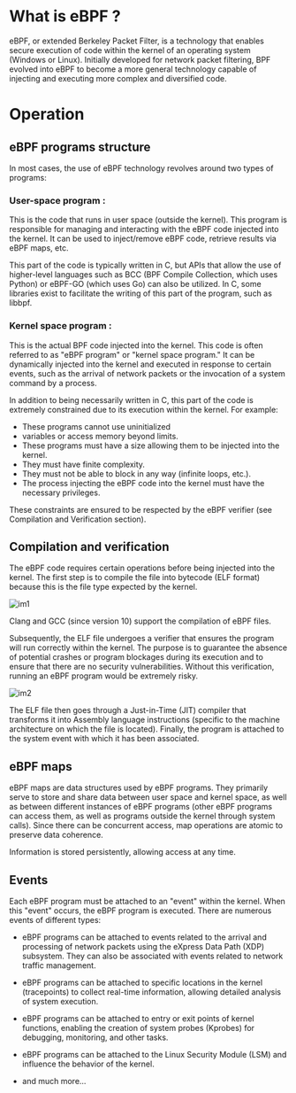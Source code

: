 # What is eBPF ? 

eBPF, or extended Berkeley Packet Filter, is a technology that enables secure execution of code within the kernel of an operating system (Windows or Linux). Initially developed for network packet filtering, BPF evolved into eBPF to become a more general technology capable of injecting and executing more complex and diversified code.



# Operation

## eBPF programs structure

In most cases, the use of eBPF technology revolves around two types of programs:

### User-space program :
This is the code that runs in user space (outside the kernel). This program is responsible for managing and interacting with the eBPF code injected into the kernel. It can be used to inject/remove eBPF code, retrieve results via eBPF maps, etc.

This part of the code is typically written in C, but APIs that allow the use of higher-level languages such as BCC (BPF Compile Collection, which uses Python) or eBPF-GO (which uses Go) can also be utilized. In C, some libraries exist to facilitate the writing of this part of the program, such as libbpf.

### Kernel space program :

This is the actual BPF code injected into the kernel. This code is often referred to as "eBPF program" or "kernel space program." It can be dynamically injected into the kernel and executed in response to certain events, such as the arrival of network packets or the invocation of a system command by a process.

In addition to being necessarily written in C, this part of the code is extremely constrained due to its execution within the kernel. For example:

- These programs cannot use uninitialized 
- variables or access memory beyond limits.
- These programs must have a size allowing them to be injected into the kernel.
- They must have finite complexity.
- They must not be able to block in any way (infinite loops, etc.).
- The process injecting the eBPF code into the kernel must have the necessary privileges.

These constraints are ensured to be respected by the eBPF verifier (see Compilation and Verification section).


## Compilation and verification


The eBPF code requires certain operations before being injected into the kernel. The first step is to compile the file into bytecode (ELF format) because this is the file type expected by the kernel.

![im1](https://ebpf.io/static/a7160cd231b062b321f2a479a4d0848f/9180b/clang.png "compilation d'un programme eBPF en fichier ELF")

Clang and GCC (since version 10) support the compilation of eBPF files.

Subsequently, the ELF file undergoes a verifier that ensures the program will run correctly within the kernel. The purpose is to guarantee the absence of potential crashes or program blockages during its execution and to ensure that there are no security vulnerabilities. Without this verification, running an eBPF program would be extremely risky.

![im2](https://ebpf.io/static/7eec5ccd8f6fbaf055256da4910acd5a/b5f15/loader.png "Processus d'exécution d'un programme eBPF: de la vérification à l'injection au sein du kernel")


The ELF file then goes through a Just-in-Time (JIT) compiler that transforms it into Assembly language instructions (specific to the machine architecture on which the file is located). Finally, the program is attached to the system event with which it has been associated.



## eBPF maps 


eBPF maps are data structures used by eBPF programs. They primarily serve to store and share data between user space and kernel space, as well as between different instances of eBPF programs (other eBPF programs can access them, as well as programs outside the kernel through system calls). Since there can be concurrent access, map operations are atomic to preserve data coherence.

Information is stored persistently, allowing access at any time.

## Events 

Each eBPF program must be attached to an "event" within the kernel. When this "event" occurs, the eBPF program is executed. There are numerous events of different types:

- eBPF programs can be attached to events related to the arrival and processing of network packets using the eXpress Data Path (XDP) subsystem. They can also be associated with events related to network traffic management.

- eBPF programs can be attached to specific locations in the kernel (tracepoints) to collect real-time information, allowing detailed analysis of system execution.

- eBPF programs can be attached to entry or exit points of kernel functions, enabling the creation of system probes (Kprobes) for debugging, monitoring, and other tasks.

- eBPF programs can be attached to the Linux Security Module (LSM) and influence the behavior of the kernel.

- and much more...










